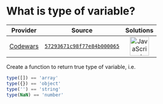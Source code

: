 [_metadata_:generated]: - "true"

# What is type of variable?

<!-- INFO TABLE BEGIN -->

| Provider                                        | Source                                                                               | Solutions                                                                                                                                                    |
| :---------------------------------------------: | :----------------------------------------------------------------------------------: | :----------------------------------------------------------------------------------------------------------------------------------------------------------: |
| [Codewars](../../../docs/providers/Codewars.md) | [`57293671c98f77e84b000065`](https://www.codewars.com/kata/57293671c98f77e84b000065) | [<img src="https://res.cloudinary.com/rascaltwo/image/upload/v1631924076/javascript_ehszr7.svg" alt="JavaScript" title="JavaScript" width="50" />](solve.js) |

<!-- INFO TABLE END -->

Create a function to return true type of variable, i.e.

```javascript
type([]) == 'array'
type({}) == 'object'
type('') == 'string'
type(NaN) == 'number'
```
